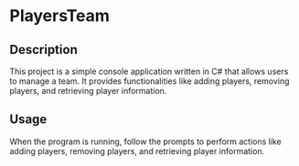 # PlayersTeam
## Description
This project is a simple console application written in C#  that allows users to manage a  team. It provides functionalities like adding players, removing players, and retrieving player information.

## Usage
When the program is running, follow the prompts to perform actions like adding players, removing players, and retrieving player information.
